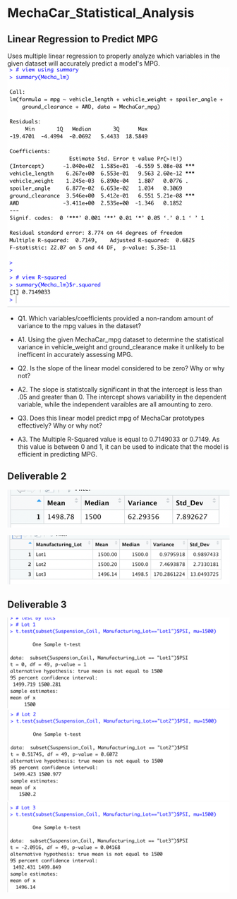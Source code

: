 # MechaCar_Statistical_Analysis


## Linear Regression to Predict MPG
Uses multiple linear regression to properly analyze which variables in the given dataset will accurately predict a model's MPG.
![Mecha Car Linear Summary](mechacar_linear.png)

* Q1. Which variables/coefficients provided a non-random amount of variance to the mpg values in the dataset?
- A1. Using the given MechaCar_mpg dataset to determine the statistical variance in vehicle_weight and ground_clearance make it unlikely to be inefficent in accurately assessing MPG.

* Q2. Is the slope of the linear model considered to be zero? Why or why not?
- A2. The slope is statistcally significant in that the intercept is less than .05 and greater than 0. The intercept shows variability in the dependent variable, while the independent varaibles are all amounting to zero.

* Q3. Does this linear model predict mpg of MechaCar prototypes effectively? Why or why not?
- A3. The Multiple R-Squared value is equal to 0.7149033 or 0.7149. As this value is between 0 and 1, it can be used to indicate that the model is efficient in predicting MPG.


## Deliverable 2
![Mecha Car Total Summary](total_summary.png)

![lot_summary](lot_summary.png)


## Deliverable 3
![lot1](lot1.png)
![lot2](lot2.png)
![lot3](lot3.png)
